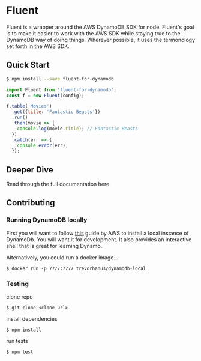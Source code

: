 # Fluent

Fluent is a wrapper around the AWS DynamoDB SDK for node. Fluent's goal is to make it easier to 
work with the AWS SDK while staying true to the DynamoDB way of doing things. Wherever possible, it uses
the termonology set forth in the AWS SDK.

## Quick Start

```bash
$ npm install --save fluent-for-dynamodb
```

```javascript
import Fluent from 'fluent-for-dynamodb';
const f = new Fluent(config);

f.table('Movies')
  .get({title: 'Fantastic Beasts'})
  .run()
  .then(movie => {
    console.log(movie.title); // Fantastic Beasts
  })
  .catch(err => {
    console.error(err);
  });
```

## Deeper Dive

Read through the full documentation here.

## Contributing

### Running DynamoDB locally

First you will want to follow [this](http://docs.aws.amazon.com/amazondynamodb/latest/gettingstartedguide/GettingStarted.JsShell.html#GettingStarted.JsShell.Prereqs.Download)
guide by AWS to install a local instance of DynamoDb. You will want it for 
development. It also provides an interactive shell that is great for learning Dynamo.

Alternatively, you could run a docker image...

```
$ docker run -p 7777:7777 trevorhanus/dynamodb-local
```

### Testing

clone repo

```
$ git clone <clone url>
```

install dependencies

```
$ npm install
```

run tests

```
$ npm test
```
